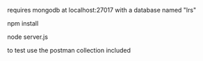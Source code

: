 requires mongodb at localhost:27017 with a database named "lrs"

npm install

node server.js

to test use the postman collection included

